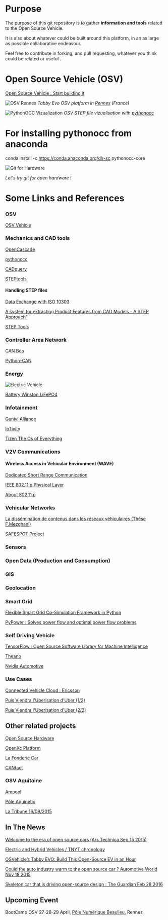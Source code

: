 # Purpose

The purpose of this git repository is to gather **information and tools** related to the Open Source Vehicle.

It is also about whatever could be built around this platform, in an as large as possible collaborative endeavour. 

Feel free to contribute in forking, and pull requesting, whatever you think could be related or useful .

# Open Source Vehicle (OSV) 

[Open Source Vehicle : Start building it](https://vimeo.com/77204604)

![OSV Rennes](doc/images/TabbyRennes.png)
*Tabby Evo OSV platform in [Rennes](https://www.youtube.com/watch?v=FPVHDXOOg88) (France)*

![PythonOCC Vizualization](doc/images/tabbyocc.png)
*OSV STEP file vizualisation with [pythonocc](http://www.pythonocc.org/)*

# For installing pythonocc from anaconda

conda install -c https://conda.anaconda.org/dlr-sc pythonocc-core

![Git for Hardware](doc/images/git.png)

*Let's try git for open hardware !* 



 
# Some Links and References

### OSV 

[OSV Vehicle](https://www.osvehicle.com/)

### Mechanics and CAD tools

[OpenCascade](http://www.opencascade.com/)

[pythonocc](http://www.pythonocc.org/)

[CADquery](http://dcowden.github.io/cadquery/intro.html)

[STEPtools](http://www.steptools.com/library/standard/p21e3_final_review.pptx)

#### Handling STEP files 

[Data Exchange with ISO 10303](http://stepcode.org)

[A system for extracting Product Features from CAD Models - A STEP Approach"](http://www.m-hikari.com/ces/ces2008/ces1-4-2008/deshpandeCES1-4-2008.pdf)

[STEP Tools](https://github.com/steptool://github.com/steptools)

### Controller Area Network 

[CAN Bus](https://en.wikipedia.org/wiki/CAN_bus)

[Python-CAN](https://bitbucket.org/hardbyte/python-can)

### Energy 


![Electric Vehicle](doc/images/AC-synoptic.png)

[Battery Winston LiFePO4](http://www.ev-power.eu/LiFeYPO4-batteries-12V-1-1/)

### Infotainment 

[Genivi Alliance](http://www.genivi.org/)

[IoTivity](https://blogs.s-osg.org/iotivity-ready-automotive/?utm_source=twitterfeed&utm_medium=twitter)

[Tizen The Os of Everything](https://www.tizen.org/fr)

### V2V Communications

#### Wireless Access in Vehicular Environment (WAVE)

[Dedicated Short Range Communication](http://www.cvt-project.ir/Admin/Files/eventAttachments/109.pdf)

[IEEE 802.11.p Physical Layer](http://www.iaeng.org/publication/WCECS2014/WCECS2014_pp691-698.pdf) 

[About 802.11.p](doc/communications/80211p.md)

### Vehicular Networks 

[La dissémination de contenus dans les réseaux véhiculaires (Thèse F.Mezghani) ](https://oatao.univ-toulouse.fr/14471/1/Mezghani_Farouk_INPT.pdf)

[SAFESPOT Project](http://www.safespot-eu.org/)

### Sensors

### Open Data (Production and Consumption)

### GIS 

### Geolocation 

### Smart Grid 

[Flexible Smart Grid Co-Simulation Framework in Python](http://mosaik.offis.de/)

[PyPower : Solves power flow and optimal power flow problems](https://pypi.python.org/pypi/PYPOWER/4.0.1)

### Self Driving Vehicle

[TensorFlow : Open Source Software Library for Machine Intelligence ](https://www.tensorflow.org/)

[Theano](http://deeplearning.net/software/theano/)

[Nvidia Automotive](http://www.nvidia.com/object/drive-automotive-technology.html)

### Use Cases

[Connected Vehicle Cloud : Ericsson](http://archive.ericsson.net/service/internet/picov/get?DocNo=28701-FGD101192)

[Puis Viendra l'Uberisation d'Uber (1/2)](http://transportsdufutur.ademe.fr/2015/07/viendra-luberisation-duber.html)

[Puis Viendra l'Uberisation d'Uber (2/2)](http://transportsdufutur.ademe.fr/2015/07/puis-viendra-luberisation-duber.html)

## Other related projects 

[Open Source Hardware](https://en.wikipedia.org/wiki/Open-source_hardware)

[OpenXc Platform](http://openxcplatform.com/)

[La Fonderie Car](https://lafonderie-idf.fr/fonderie-car/)

[CANtact](http://linklayer.github.io/cantact/)

### OSV Aquitaine

[Ampool](http://www.ampool.fr) 

[Pôle Aquinetic](http://www.pole-aquinetic.fr/fr/content/osv-aquitaine)

[La Tribune 16/09/2015](http://objectifaquitaine.latribune.fr/innovation/2015-09-16/electrique-en-kit-et-open-source-la-voiture-made-in-aquitaine-arrive.html)

## In The News 

[Welcome to the era of open source cars (Ars Technica Sep 15 2015) ](http://arstechnica.com/cars/2015/09/open-source-design-is-changing-the-way-we-make-cars/)

[Electric and Hybrid Vehicles / TNYT chronology](http://topics.nytimes.com/top/reference/timestopics/subjects/e/electric_vehicles/index.html?&inline=nyt-classifier)

[OSVehicle’s Tabby EVO: Build This Open-Source EV in an Hour](http://makezine.com/2015/05/13/osvehicles-tabby-evo-build-open-source-ev-hour/)

[Could the auto industry warm to the open source car ? Automotive World Nov 18 2015](http://www.automotiveworld.com/analysis/auto-industry-warm-open-source-car/)

[Skeleton car that is driving open-source design : The Guardian Feb 28 2016](http://www.theguardian.com/business/2016/feb/28/the-innovators-platform-car-thats-driving-open-source-design)

## Upcoming Event

BootCamp OSV 27-28-29 April, [Pôle Numérique Beaulieu](https://campusnumerique.ueb.eu/Rennes_Est.html), Rennes  

